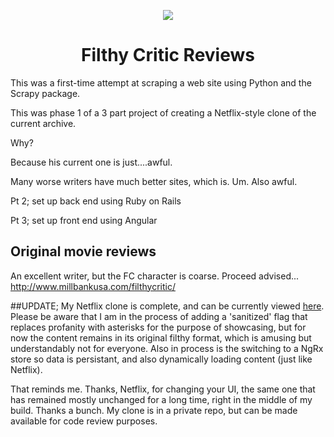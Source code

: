 <p style="text-align:center">
  <img src="http://www.millbankusa.com/filthycritic/images/banners/filthy_logo.png">
</p>
<h1  style="text-align:center">Filthy Critic Reviews</h1>

This was a first-time attempt at scraping a web site using Python and the Scrapy package.

This was phase 1 of a 3 part project of creating a Netflix-style clone of the current archive.

Why?

Because his current one is just....awful.

Many worse writers have much better sites, which is. Um. Also awful. 

Pt 2; set up back end using Ruby on Rails

Pt 3; set up front end using Angular

## Original movie reviews
An excellent writer, but the FC character is coarse. Proceed advised...
http://www.millbankusa.com/filthycritic/

##UPDATE;
My Netflix clone is complete, and can be currently viewed [here](https://ancient-basin-02315.herokuapp.com/). Please be aware that I am in the process of adding a 'sanitized' flag that replaces profanity with asterisks for the purpose of showcasing, but for now the content remains in its original filthy format, which is amusing but understandably not for everyone.
Also in process is the switching to a NgRx store so data is persistant, and also dynamically loading content (just like Netflix).

That reminds me. Thanks, Netflix, for changing your UI, the same one that has remained mostly unchanged for a long time, right in the middle of my build. Thanks a bunch.
My clone is in a private repo, but can be made available for code review purposes.
